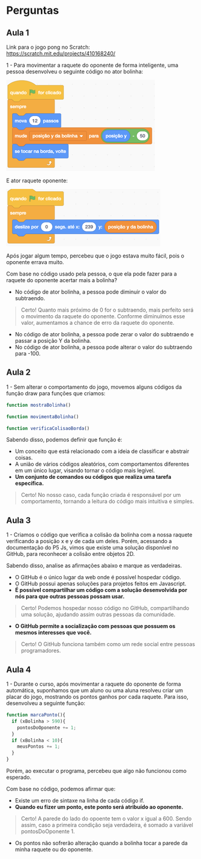 # Perguntas

## Aula 1

Link para o jogo pong no Scratch: <https://scratch.mit.edu/projects/410168240/>

1 - Para movimentar a raquete do oponente de forma inteligente, uma pessoa desenvolveu o seguinte código no ator bolinha:

![code-1](./imagens/print001.png)

E ator raquete oponente:

![code-2](./imagens/print002.png)

Após jogar algum tempo, percebeu que o jogo estava muito fácil, pois o oponente errava muito.

Com base no código usado pela pessoa, o que ela pode fazer para a raquete do oponente acertar mais a bolinha?

- No código de ator bolinha, a pessoa pode diminuir o valor do subtraendo.

> Certo! Quanto mais próximo de 0 for o subtraendo, mais perfeito será o movimento da raquete do oponente. Conforme diminuímos esse valor, aumentamos a chance de erro da raquete do oponente.

- No código de ator bolinha, a pessoa pode zerar o valor do subtraendo e passar a posição Y da bolinha.
- No código de ator bolinha, a pessoa pode alterar o valor do subtraendo para -100.

## Aula 2

1 - Sem alterar o comportamento do jogo, movemos alguns códigos da função draw para funções que criamos:

``` javascript
function mostraBolinha()
```

``` javascript
function movimentaBolinha()
```

``` javascript
function verificaColisaoBorda()
```

Sabendo disso, podemos definir que função é:

- Um conceito que está relacionado com a ideia de classificar e abstrair coisas.
- A união de vários códigos aleatórios, com comportamentos diferentes em um único lugar, visando tornar o código mais legível.
- __Um conjunto de comandos ou códigos que realiza uma tarefa específica.__

> Certo! No nosso caso, cada função criada é responsável por um comportamento, tornando a leitura do código mais intuitiva e simples.

## Aula 3

1 - Criamos o código que verifica a colisão da bolinha com a nossa raquete verificando a posição x e y de cada um deles. Porém, acessando a documentação do P5 Js, vimos que existe uma solução disponível no GitHub, para reconhecer a colisão entre objetos 2D.

Sabendo disso, analise as afirmações abaixo e marque as verdadeiras.

- O GitHub é o único lugar da web onde é possível hospedar código.
- O GitHub possui apenas soluções para projetos feitos em Javascript.
- __É possível compartilhar um código com a solução desenvolvida por nós para que outras pessoas possam usar.__

> Certo! Podemos hospedar nosso código no GitHub, compartilhando uma solução, ajudando assim outras pessoas da comunidade.

- __O GitHub permite a socialização com pessoas que possuem os mesmos interesses que você.__

> Certo! O GitHub funciona também como um rede social entre pessoas programadores.

## Aula 4

1 - Durante o curso, após movimentar a raquete do oponente de forma automática, suponhamos que um aluno ou uma aluna resolveu criar um placar do jogo, mostrando os pontos ganhos por cada raquete. Para isso, desenvolveu a seguinte função:

``` javascript
function marcaPonto(){
  if (xBolinha > 590){
    pontosDoOponente += 1;
  }
  if (xBolinha < 10){
    meusPontos += 1;
  }
}
```

Porém, ao executar o programa, percebeu que algo não funcionou como esperado.

Com base no código, podemos afirmar que:

- Existe um erro de sintaxe na linha de cada código if.
- __Quando eu fizer um ponto, este ponto será atribuído ao oponente.__

> Certo! A parede do lado do opoente tem o valor x igual a 600. Sendo assim, caso a primeira condição seja verdadeira, é somado a variável pontosDoOponente 1.

- Os pontos não sofrerão alteração quando a bolinha tocar a parede da minha raquete ou do oponente.

